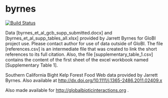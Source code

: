 # byrnes
[![Build Status](https://travis-ci.org/globalbioticinteractions/byrnes.svg?branch=master)](https://travis-ci.org/globalbioticinteractions/byrnes)

Data [byrnes_et_al_gcb_supp_submitted.docx] and [byrnes_et_al_supp_tables_all.xlsx] provided by Jarrett Byrnes for GloBI project use. Please contact author for use of data outside of GloBI. The file [references.csv] is an intermediate file that was created to link the short references to its full citation. Also, the file [supplementary_table_1.csv] contains the content of the first sheet of the excel workbook named [Supplementary Table 1].

Southern California Bight Kelp Forest Food Web data provided by Jarrett Byrnes. Also available at http://dx.doi.org/10.1111/j.1365-2486.2011.02409.x

Also made available for http://globalbioticinteractions.org .
